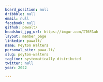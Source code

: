 ```yaml
---
board_position: null
dribbble: null
email: null
facebook: null
github: pawalt/
headshot_jpg_url: https://imgur.com/IT6PAuh
layout: member_page
linkedin: pawalt/
name: Peyton Walters
personal_site: pawa.lt/
slug: peyton-walters
tagline: systematically distributed
twitter: null
year: 2022

---
```

